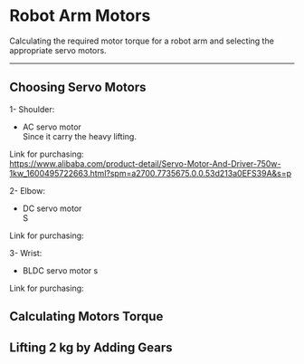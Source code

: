 # Robot Arm Motors
Calculating the required motor torque for a robot arm and selecting the appropriate servo motors.

___________________________________
## Choosing Servo Motors
1- Shoulder: 
- AC servo motor  
Since it carry the heavy lifting.
   
Link for purchasing:  
https://www.alibaba.com/product-detail/Servo-Motor-And-Driver-750w-1kw_1600495722663.html?spm=a2700.7735675.0.0.53d213a0EFS39A&s=p    

    
  
              
2- Elbow: 
- DC servo motor  
  S
      
Link for purchasing:    

3- Wrist: 
- BLDC servo motor
  s  

      
Link for purchasing:    


## Calculating Motors Torque

## Lifting 2 kg by Adding Gears

